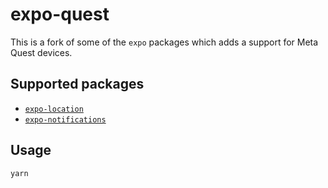 # expo-quest

This is a fork of some of the `expo` packages which adds a support for Meta Quest devices.

## Supported packages

- [`expo-location`](expo-quest-location/README.md)
- [`expo-notifications`](expo-quest-notifications/README.md)

## Usage

```bash
yarn
```
